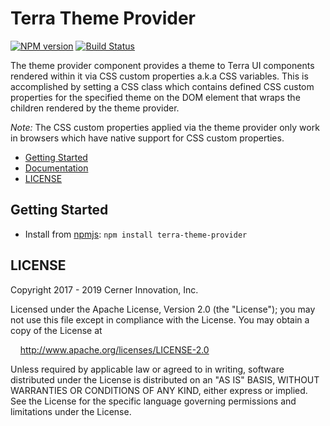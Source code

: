 # Terra Theme Provider


[![NPM version](https://badgen.net/npm/v/terra-theme-provider)](https://www.npmjs.org/package/terra-theme-provider)
[![Build Status](https://badgen.net/travis/cerner/terra-framework)](https://travis-ci.com/cerner/terra-framework)

The theme provider component provides a theme to Terra UI components rendered within it via CSS custom properties a.k.a CSS variables. This is accomplished by setting a CSS class which contains defined CSS custom properties for the specified theme on the DOM element that wraps the children rendered by the theme provider.

*Note:* The CSS custom properties applied via the theme provider only work in browsers which have native support for CSS custom properties.

- [Getting Started](#getting-started)
- [Documentation](https://github.com/cerner/terra-framework/tree/master/packages/terra-theme-provider/docs)
- [LICENSE](#license)

## Getting Started

- Install from [npmjs](https://www.npmjs.com): `npm install terra-theme-provider`

## LICENSE

Copyright 2017 - 2019 Cerner Innovation, Inc.

Licensed under the Apache License, Version 2.0 (the "License"); you may not use this file except in compliance with the License. You may obtain a copy of the License at

&nbsp;&nbsp;&nbsp;&nbsp;http://www.apache.org/licenses/LICENSE-2.0

Unless required by applicable law or agreed to in writing, software distributed under the License is distributed on an "AS IS" BASIS, WITHOUT WARRANTIES OR CONDITIONS OF ANY KIND, either express or implied. See the License for the specific language governing permissions and limitations under the License.
